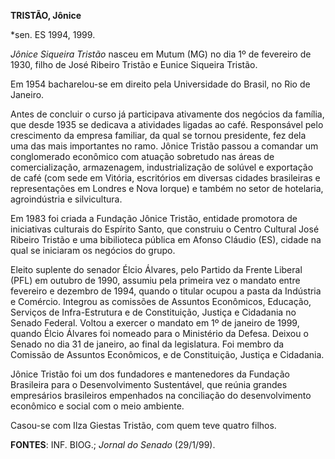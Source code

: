 **TRISTÃO, Jônice**

\*sen. ES 1994, 1999.

*Jônice Siqueira Tristão* nasceu em Mutum (MG) no dia 1º de fevereiro de
1930, filho de José Ribeiro Tristão e Eunice Siqueira Tristão.

Em 1954 bacharelou-se em direito pela Universidade do Brasil, no Rio de
Janeiro.

Antes de concluir o curso já participava ativamente dos negócios da
família, que desde 1935 se dedicava a atividades ligadas ao café.
Responsável pelo crescimento da empresa familiar, da qual se tornou
presidente, fez dela uma das mais importantes no ramo. Jônice Tristão
passou a comandar um conglomerado econômico com atuação sobretudo nas
áreas de comercialização, armazenagem, industrialização de solúvel e
exportação de café (com sede em Vitória, escritórios em diversas cidades
brasileiras e representações em Londres e Nova Iorque) e também no setor
de hotelaria, agroindústria e silvicultura.

Em 1983 foi criada a Fundação Jônice Tristão, entidade promotora de
iniciativas culturais do Espírito Santo, que construiu o Centro Cultural
José Ribeiro Tristão e uma bibilioteca pública em Afonso Cláudio (ES),
cidade na qual se iniciaram os negócios do grupo.

Eleito suplente do senador Élcio Álvares, pelo Partido da Frente Liberal
(PFL) em outubro de 1990, assumiu pela primeira vez o mandato entre
fevereiro e dezembro de 1994, quando o titular ocupou a pasta da
Indústria e Comércio. Integrou as comissões de Assuntos Econômicos,
Educação, Serviços de Infra-Estrutura e de Constituição, Justiça e
Cidadania no Senado Federal. Voltou a exercer o mandato em 1º de janeiro
de 1999, quando Élcio Álvares foi nomeado para o Ministério da Defesa.
Deixou o Senado no dia 31 de janeiro, ao final da legislatura. Foi
membro da Comissão de Assuntos Econômicos, e de Constituição, Justiça e
Cidadania.

Jônice Tristão foi um dos fundadores e mantenedores da Fundação
Brasileira para o Desenvolvimento Sustentável, que reúnia grandes
empresários brasileiros empenhados na conciliação do desenvolvimento
econômico e social com o meio ambiente.

Casou-se com Ilza Giestas Tristão, com quem teve quatro filhos.

**FONTES**: INF. BIOG.; *Jornal do Senado* (29/1/99).

 
